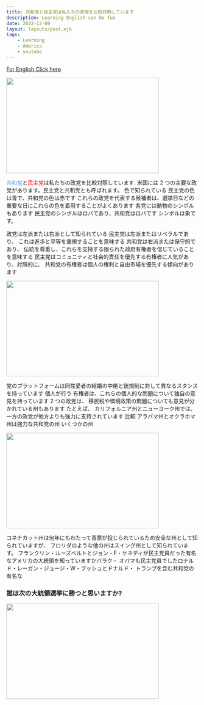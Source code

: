 ```yaml
---
title: 共和党と民主党は私たちの政党を比較対照しています
description: Learning English can be fun
date: 2022-12-09
layout: layouts/post.njk
tags:
    - Learning
    - America
    - youtube
---
```


[For English Click here](/posts/differences-between-democratic-and-republican-english)
<p></p>
<img src="https://i.postimg.cc/rs4wj4QR/presidential-debate-2020.jpg" width=400 height=250>
<p>
<span style="color: #6495ED;">共和党</span>と<span style="color:red">民主党</span>は私たちの政党を比較対照しています.
米国には 2 つの主要な政党があります。民主党と共和党とも呼ばれます。 
色で知られている 民主党の色は青で、共和党の色は赤です 
これらの政党を代表する候補者は、選挙日などの重要な日にこれらの色を着用することがよくあります
各党には動物のシンボルもあります 民主党のシンボルはロバであり、共和党はロバです シンボルは象です。
</p>

<p>
政党は左派または右派として知られている 民主党は左派またはリベラルであり、
これは進歩と平等を重視することを意味する 共和党は右派または保守的であり、
伝統を尊重し、これらを支持する限られた政府有権者を信じていることを意味する
民主党はコミュニティと社会的責任を優先する有権者に人気があり、対照的に、
共和党の有権者は個人の権利と自由市場を優先する傾向があります 
</p>
<img src="https://i.postimg.cc/SsbRHJ80/IMG-3721.jpg" width=400 height=250>
<p>
党のプラットフォームは同性愛者の結婚の中絶と銃規制に対して異なるスタンスを持っています 
個人が行う 有権者は、これらの個人的な問題について独自の意見を持っています 2 つの政党は、
移民税や環境政策の問題についても意見が分かれている州もあります たとえば、
カリフォルニア州とニューヨーク州では、一方の政党が他方よりも強力に支持されています 
比較 アラバマ州とオクラホマ州は強力な共和党の州 いくつかの州 
</p>
<img src="https://i.postimg.cc/GmNHJMmm/IMG-3723.jpg"  width=400 height=250>

<p>
コネチカット州は何年にもわたって青票が投じられているため安全な州として知られていますが、
フロリダのような他の州はスイング州として知られています。 
フランクリン・ルーズベルトとジョン・F・ケネディが民主党員だった有名なアメリカの大統領を知っていますかバラク・
オバマも民主党員でしたロナルド・レーガン・ジョージ・W・ブッシュとドナルド・
トランプを含む共和党の有名な
</p>

<h3>誰は次の大統領選挙に勝つと思いますか?</h3>
<img src="https://i.postimg.cc/hGdhC9Xb/IMG-3722.jpg" width=400 height=250>